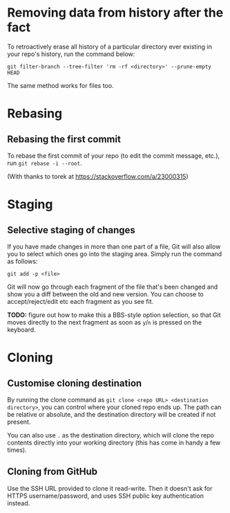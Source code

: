 # Removing data from history after the fact

To retroactively erase all history of a particular directory ever existing in your repo's history, run the command below:

`git filter-branch --tree-filter 'rm -rf <directory>' --prune-empty HEAD`

The same method works for files too.

# Rebasing

Rebasing the first commit
---

To rebase the first commit of your repo (to edit the commit message, etc.), run `git rebase -i --root`.

(With thanks to torek at https://stackoverflow.com/a/23000315)


# Staging

## Selective staging of changes
If you have made changes in more than one part of a file, Git will also allow you to select which ones go into the staging area. Simply run the command as follows:

`git add -p <file>` 

Git will now go through each fragment of the file that's been changed and show you a diff between the old and new version. You can choose to accept/reject/edit etc each fragment as you see fit.

**TODO:** figure out how to make this a BBS-style option selection, so that Git moves directly to the next fragment as soon as `y`/`n` is pressed on the keyboard.


# Cloning

## Customise cloning destination

By running the clone command as `git clone <repo URL> <destination directory>`, you can control where your cloned repo ends up. The path can be relative or absolute, and the destination directory will be created if not present.

You can also use `.` as the destination directory, which will clone the repo contents directly into your working directory (this has come in handy a few times).

## Cloning from GitHub

Use the SSH URL provided to clone it read-write. Then it doesn't ask for HTTPS username/password, and uses SSH public key authentication instead.
